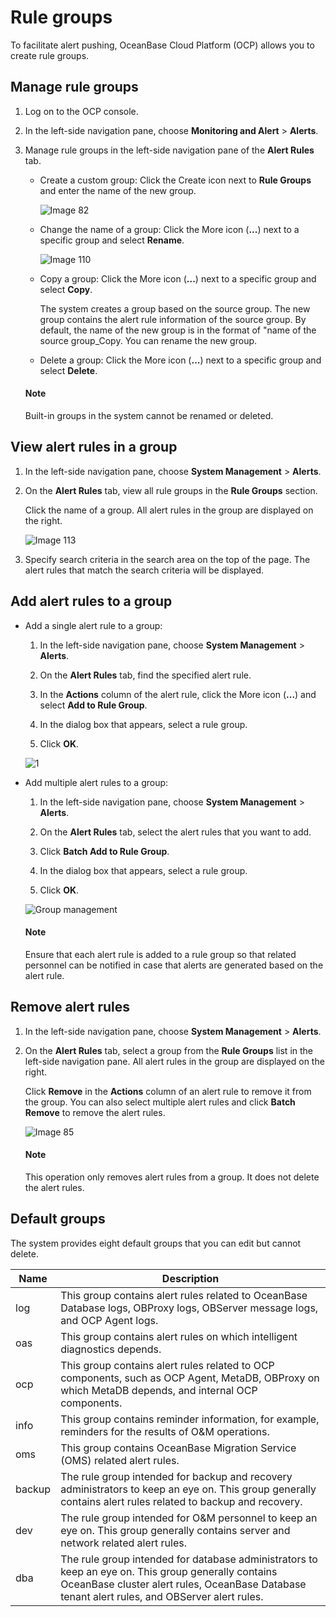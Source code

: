 # Rule groups

To facilitate alert pushing, OceanBase Cloud Platform (OCP) allows you to create rule groups.

## Manage rule groups

1. Log on to the OCP console.

2. In the left-side navigation pane, choose **Monitoring and Alert** > **Alerts**.

3. Manage rule groups in the left-side navigation pane of the **Alert Rules** tab.

   * Create a custom group: Click the Create icon next to **Rule Groups** and enter the name of the new group.

      ![Image 82](https://obbusiness-private.oss-cn-shanghai.aliyuncs.com/doc/img/ocp/401/%E6%96%B0%E5%BB%BA%E5%91%8A%E8%AD%A6%E5%88%86%E7%BB%84.png)

   * Change the name of a group: Click the More icon (**...**) next to a specific group and select **Rename**.

      ![Image 110](https://obbusiness-private.oss-cn-shanghai.aliyuncs.com/doc/img/ocp/401/%E5%91%8A%E8%AD%A6%E9%87%8D%E5%91%BD%E5%90%8D.png)

   * Copy a group: Click the More icon (**...**) next to a specific group and select **Copy**.

      The system creates a group based on the source group. The new group contains the alert rule information of the source group. By default, the name of the new group is in the format of "name of the source group_Copy. You can rename the new group.

   * Delete a group: Click the More icon (**...**) next to a specific group and select **Delete**.

    <main id="notice" type='explain'>
    <h4>Note</h4>
    <p>Built-in groups in the system cannot be renamed or deleted.</p>
    </main>

## View alert rules in a group

1. In the left-side navigation pane, choose **System Management** > **Alerts**.

2. On the **Alert Rules** tab, view all rule groups in the **Rule Groups** section.

   Click the name of a group. All alert rules in the group are displayed on the right.

   ![Image 113](https://obbusiness-private.oss-cn-shanghai.aliyuncs.com/doc/img/ocp/401/%E6%9F%A5%E7%9C%8B%E5%91%8A%E8%AD%A6%E5%88%86%E7%BB%84.png)

3. Specify search criteria in the search area on the top of the page. The alert rules that match the search criteria will be displayed.

## Add alert rules to a group

* Add a single alert rule to a group:

   1. In the left-side navigation pane, choose **System Management** > **Alerts**.

   2. On the **Alert Rules** tab, find the specified alert rule.

   3. In the **Actions** column of the alert rule, click the More icon (**...**) and select **Add to Rule Group**.

   4. In the dialog box that appears, select a rule group.

   5. Click **OK**.

   ![1](https://obbusiness-private.oss-cn-shanghai.aliyuncs.com/doc/img/ocp/401/Image%20117.png)

* Add multiple alert rules to a group:

   1. In the left-side navigation pane, choose **System Management** > **Alerts**.

   2. On the **Alert Rules** tab, select the alert rules that you want to add.

   3. Click **Batch Add to Rule Group**.

   4. In the dialog box that appears, select a rule group.

   5. Click **OK**.

   ![Group management](https://obbusiness-private.oss-cn-shanghai.aliyuncs.com/doc/img/ocp/401/%E6%89%B9%E9%87%8F%E6%B7%BB%E5%8A%A0%E5%88%B0%E5%91%8A%E8%AD%A6%E5%88%86%E7%BB%842.png)

    <main id="notice" type='explain'>
    <h4>Note</h4>
    <p>Ensure that each alert rule is added to a rule group so that related personnel can be notified in case that alerts are generated based on the alert rule.</p>
    </main>

## Remove alert rules

1. In the left-side navigation pane, choose **System Management** > **Alerts**.

2. On the **Alert Rules** tab, select a group from the **Rule Groups** list in the left-side navigation pane. All alert rules in the group are displayed on the right.

   Click **Remove** in the **Actions** column of an alert rule to remove it from the group. You can also select multiple alert rules and click **Batch Remove** to remove the alert rules.

   ![Image 85](https://obbusiness-private.oss-cn-shanghai.aliyuncs.com/doc/img/ocp/401/%E6%89%B9%E9%87%8F%E5%88%A0%E9%99%A4.png)

    <main id="notice" type='explain'>
    <h4>Note</h4>
    <p>This operation only removes alert rules from a group. It does not delete the alert rules.</p>
    </main>

## Default groups

The system provides eight default groups that you can edit but cannot delete.

| **Name** | **Description** |
|----------|-------|
| log | This group contains alert rules related to OceanBase Database logs, OBProxy logs, OBServer message logs, and OCP Agent logs.  |
| oas | This group contains alert rules on which intelligent diagnostics depends.  |
| ocp | This group contains alert rules related to OCP components, such as OCP Agent, MetaDB, OBProxy on which MetaDB depends, and internal OCP components. |
| info | This group contains reminder information, for example, reminders for the results of O&M operations.  |
| oms | This group contains OceanBase Migration Service (OMS) related alert rules.  |
| backup | The rule group intended for backup and recovery administrators to keep an eye on. This group generally contains alert rules related to backup and recovery.  |
| dev | The rule group intended for O&M personnel to keep an eye on. This group generally contains server and network related alert rules.  |
| dba | The rule group intended for database administrators to keep an eye on. This group generally contains OceanBase cluster alert rules, OceanBase Database tenant alert rules, and OBServer alert rules.  |
